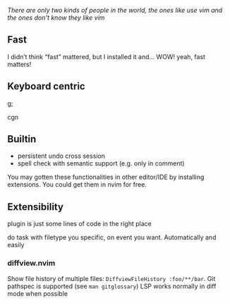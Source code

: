*There are only two kinds of people in the world, the ones like use vim and the ones don't know they like vim*

## Fast

I didn’t think “fast” mattered, but I installed it and... WOW! yeah, fast matters!

## Keyboard centric

g;

cgn

## Builtin

- persistent undo cross session
- spell check with semantic support (e.g. only in comment)

You may gotten these functionalities in other editor/IDE by installing extensions.
You could get them in nvim for free.

## Extensibility

plugin is just some lines of code in the right place

do task with filetype you specific, on event you want. Automatically and easily

### diffview.nvim

Show file history of multiple files: `DiffviewFileHistory :foo/**/bar`. Git pathspec is supported (see `man gitglossary`)
LSP works normally in diff mode when possible

